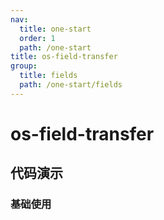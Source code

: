 ```yaml
---
nav:
  title: one-start
  order: 1
  path: /one-start
title: os-field-transfer
group:
  title: fields
  path: /one-start/fields
---
```


# os-field-transfer

## 代码演示

### 基础使用

<code src="../demos/field-transfer/simple.tsx" />

<API exports='["Settings"]' src="../components/fields/transfer.tsx"></API>
